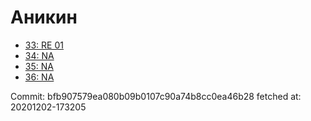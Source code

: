 # Аникин
- [33: RE 01](33.md)
- [34: NA](34.md)
- [35: NA](35.md)
- [36: NA](36.md)

Commit: bfb907579ea080b09b0107c90a74b8cc0ea46b28
 fetched at: 20201202-173205
